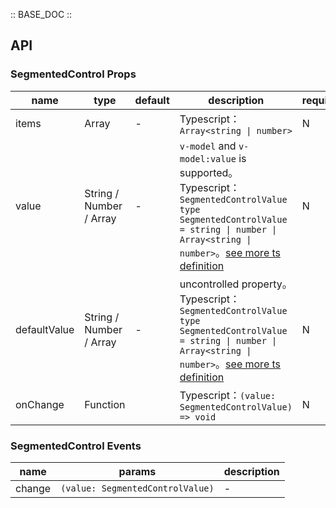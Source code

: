 :: BASE_DOC ::

## API


### SegmentedControl Props

name | type | default | description | required
-- | -- | -- | -- | --
items | Array | - | Typescript：`Array<string \| number>` | N
value | String / Number / Array | - | `v-model` and `v-model:value` is supported。Typescript：`SegmentedControlValue` `type SegmentedControlValue = string \| number \| Array<string \| number>`。[see more ts definition](https://github.com/Tencent/tdesign-mobile-vue/tree/develop/src/segmented-control/type.ts) | N
defaultValue | String / Number / Array | - | uncontrolled property。Typescript：`SegmentedControlValue` `type SegmentedControlValue = string \| number \| Array<string \| number>`。[see more ts definition](https://github.com/Tencent/tdesign-mobile-vue/tree/develop/src/segmented-control/type.ts) | N
onChange | Function |  | Typescript：`(value: SegmentedControlValue) => void`<br/> | N

### SegmentedControl Events

name | params | description
-- | -- | --
change | `(value: SegmentedControlValue)` | \-
